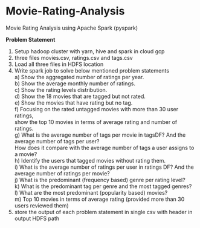 # Movie-Rating-Analysis
Movie Rating Analysis using Apache Spark (pyspark)

**Problem Statement**


1. Setup hadoop cluster with yarn, hive and spark in cloud gcp
2. three files movies.csv, ratings.csv and tags.csv
3. Load all three files in HDFS location
4. Write spark job to solve below mentioned problem statements <br>
a) Show the aggregated number of ratings per year. <br>
b) Show the average monthly number of ratings. <br>
c) Show the rating levels distribution. <br>
d) Show the 18 movies that are tagged but not rated. <br>
e) Show the movies that have rating but no tag.  <br>
f) Focusing on the rated untagged movies with more than 30 user ratings, <br>
show the top 10 movies in terms of average rating and number of ratings. <br>
g) What is the average number of tags per movie in tagsDF? And the average number of tags per user? <br>
 How does it compare with the average number of tags a user assigns to a movie? <br>
h) Identify the users that tagged movies without rating them. <br>
i) What is the average number of ratings per user in ratings DF? And the average number of ratings per movie? <br>
j) What is the predominant (frequency based) genre per rating level? <br>
k) What is the predominant tag per genre and the most tagged genres? <br>
l) What are the most predominant (popularity based) movies? <br>
m) Top 10 movies in terms of average rating (provided more than 30 users reviewed them) <br>
6. store the output of each problem statement in single csv with header in output HDFS path 
